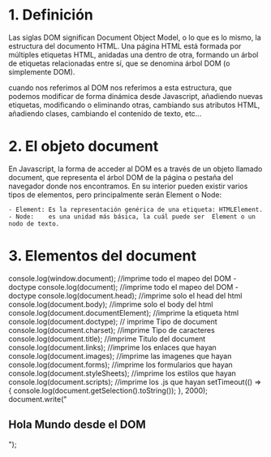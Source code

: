 # 1. Definición
Las siglas DOM significan Document Object Model, o lo que es lo mismo, la estructura del documento HTML. Una página HTML está formada por múltiples etiquetas HTML, anidadas una dentro de otra, formando un árbol de etiquetas relacionadas entre sí, que se denomina árbol DOM (o simplemente DOM).

cuando nos referimos al DOM nos referimos a esta estructura, que podemos modificar de forma dinámica desde Javascript, añadiendo nuevas etiquetas, modificando o eliminando otras, cambiando sus atributos HTML, añadiendo clases, cambiando el contenido de texto, etc...
    
# 2. El objeto document 

En Javascript, la forma de acceder al DOM es a través de un objeto llamado document, que representa el árbol DOM de la página o pestaña del navegador donde nos encontramos. En su interior pueden existir varios tipos de elementos, pero principalmente serán  Element o Node:

    - Element: Es la representación genérica de una etiqueta: HTMLElement.
    - Node:    es una unidad más básica, la cuál puede ser  Element o un nodo de texto.

# 3. Elementos del document

  console.log(window.document);  //imprime todo el mapeo del DOM - doctype 
  console.log(document);  //imprime todo el mapeo del DOM - doctype
  console.log(document.head);  //imprime solo el head del html
  console.log(document.body);  //imprime solo el body del html
  console.log(document.documentElement);  //imprime la etiqueta html
  console.log(document.doctype);  // imprime Tipo de document
  console.log(document.charset);  //imprime Tipo de caracteres
  console.log(document.title);  //imprime Titulo del document
  console.log(document.links);  //imprime los enlaces que hayan
  console.log(document.images);  //imprime las imagenes que hayan
  console.log(document.forms);  //imprime los formularios que hayan
  console.log(document.styleSheets);  //imprime los estilos que hayan
  console.log(document.scripts);  //imprime los .js que hayan
  setTimeout(() => {
    console.log(document.getSelection().toString());
  }, 2000);
  document.write("<h2>Hola Mundo desde el DOM</h2>");